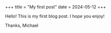 +++
title = "My first post"
date = 2024-05-12
+++

Hello! This is my first blog post. I hope you enjoy!

Thanks,
Michael
